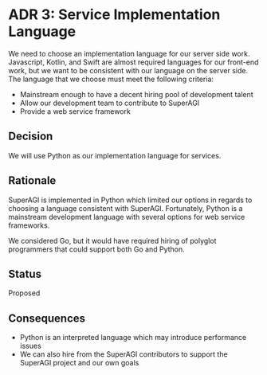# ADR 3: Service Implementation Language
We need to choose an implementation language for our server side work. Javascript, Kotlin, and Swift are almost required languages for our front-end work, but we want to be consistent with our language on the server side. The language that we choose must meet the following criteria:

* Mainstream enough to have a decent hiring pool of development talent
* Allow our development team to contribute to SuperAGI
* Provide a web service framework

## Decision 
We will use Python as our implementation language for services.

## Rationale 
SuperAGI is implemented in Python which limited our options in regards to choosing a language consistent with SuperAGI. Fortunately, Python is a mainstream development language with several options for web service frameworks.

We considered Go, but it would have required hiring of polyglot programmers that could support both Go and Python.

## Status
Proposed

## Consequences
* Python is an interpreted language which may introduce performance issues
* We can also hire from the SuperAGI contributors to support the SuperAGI project and our own goals 


